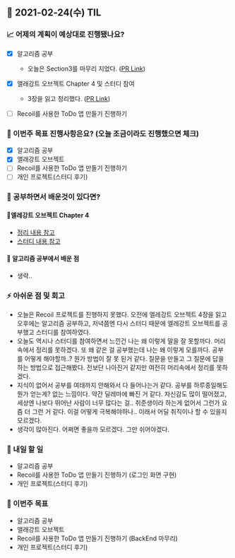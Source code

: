 ## 📆 2021-02-24(수) TIL

### 📈 어제의 계획이 예상대로 진행됐나요?
- [x] 알고리즘 공부
  - 오늘은 Section3를 마무리 지었다. ([PR Link](https://github.com/saseungmin/daily_coding_dojo/pull/5))
- [x] 앨래강트 오브젝트 Chapter 4 및 스터디 참여
  - 3장을 읽고 정리했다. ([PR Link](https://github.com/saseungmin/reading_books_record_repository/pull/37))
- [ ] Recoil를 사용한 ToDo 앱 만들기 진행하기


### 🦄 이번주 목표 진행사항은요? (오늘 조금이라도 진행했으면 체크)
- [x] 알고리즘 공부
- [x] 앨래강트 오브젝트
- [ ] Recoil를 사용한 ToDo 앱 만들기 진행하기
- [ ] 개인 프로젝트(스터디 후기)

### 🤔 공부하면서 배운것이 있다면?

#### 🎈엘레강트 오브젝트 Chapter 4
- [정리 내용 참고](https://github.com/saseungmin/reading_books_record_repository/tree/master/%EC%97%98%EB%A0%88%EA%B0%95%ED%8A%B8%20%EC%98%A4%EB%B8%8C%EC%A0%9D%ED%8A%B8/Chapter%204)
- [스터디 내용 참고](https://github.com/CodeSoom/elegant-objects)

#### 🎈 알고리즘 공부에서 배운 점
- 생략..


### ⚡ 아쉬운 점 및 회고
- 오늘은 Recoil 프로젝트를 진행하지 못했다. 오전에 엘레강트 오브젝트 4장을 읽고 오후에는 알고리즘 공부하고, 저녁쯤엔 다시 스터디 때문에 엘레강트 오브젝트를 공부했고 스터디를 참여하였다.
- 오늘도 역시나 스터디를 참여하면서 느낀건 나는 왜 이렇게 말을 잘 못할까다. 머리속에서 정리를 못하겠다. 또 왜 같은 걸 공부했는데 나는 왜 이렇게 모를까다. 공부를 어떻게 해야할까..? 뭔가 방법이 잘 못 된거 같다. 질문을 만들고 그 질문에 답을 하는 방법으로 접근해봤다. 전보단 나아진거 같지만 여전히 머리속에서 정리를 못하겠다.
- 지식이 없어서 공부를 여태까지 안해와서 다 들어나는거 같다. 공부를 하루종일해도 뭔가 얻는게? 없는 느낌이다. 약간 딜레마에 빠진 거 같다. 자신감도 많이 떨어졌고, 세상엔 나보다 뛰어난 사람이 너무 많다는 걸.. 취준생이라 하는게 없어서 그런가 요즘 더 그런 거 같다. 이걸 어떻게 극복해야하나.. 이래서 어딜 취직이나 할 수 있을지 모르겠다.
- 생각이 많아진다. 어쩌면 좋을까 모르겠다. 그만 쉬어야겠다.

### 🚀 내일 할 일
- 알고리즘 공부
- Recoil를 사용한 ToDo 앱 만들기 진행하기 (로그인 화면 구현)
- 개인 프로젝트(스터디 후기)

### 🎯 이번주 목표
- 알고리즘 공부
- 앨래강트 오브젝트
- Recoil를 사용한 ToDo 앱 만들기 진행하기 (BackEnd 마무리)
- 개인 프로젝트(스터디 후기)